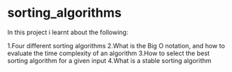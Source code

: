 # sorting_algorithms
In this project i learnt about the following:

1.Four different sorting algorithms
2.What is the Big O notation, and how to evaluate the time complexity of an algorithm
3.How to select the best sorting algorithm for a given input
4.What is a stable sorting algorithm
